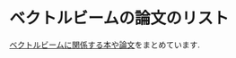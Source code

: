 # ベクトルビームの論文のリスト

[ベクトルビームに関係する本や論文](https://github.com/sk0ik/Vector_Beam_Paper_List/blob/main/README.md)をまとめています.

# 